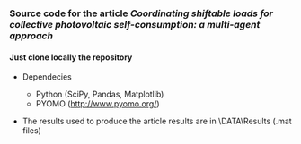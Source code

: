 ### Source code for the article *Coordinating shiftable loads for collective photovoltaic self-consumption: a multi-agent approach*

#### Just clone locally the repository

* Dependecies

  * Python (SciPy, Pandas, Matplotlib)
  * PYOMO (http://www.pyomo.org/)

* The results used to produce the article results are in \DATA\Results (.mat files)
